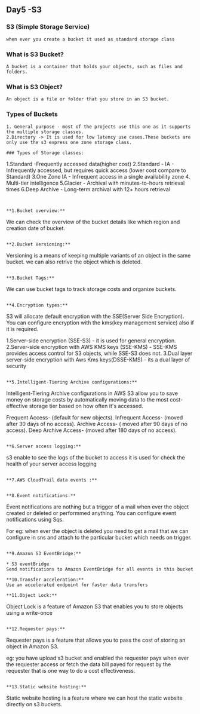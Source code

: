 ## Day5 -S3


### S3 (Simple Storage Service)
```
when ever you create a bucket it used as standard storage class
```
### What is S3 Bucket?
```
A bucket is a container that holds your objects, such as files and folders.
```
### What is S3 Object?
```
An object is a file or folder that you store in an S3 bucket.
```
### Types of Buckets
```
1. General purpose - most of the projects use this one as it supports the multiple storage classes.
2.Directory -> It is used for low latency use cases.These buckets are only use the s3 express one zone storage class. 

### Types of Storage classes:
```
1.Standard -Frequently accessed data(higher cost)
2.Standard - IA - Infrequently accessed, but requires quick access (lower cost compare to Standard)
3.One Zone IA - Infrequent access in a single availability zone
4. Multi-tier intelligence
5.Glacier - Archival with minutes-to-hours retrieval times
6.Deep Archive - Long-term archival with 12+ hours retrieval
```


**1.Bucket overview:**
```
We can check the overview of the bucket details like which region and creation date of bucket.
```

**2.Bucket Versioning:**
```
Versioning is a means of keeping multiple variants of an object in the same bucket. we can also retrive the object which is deleted.
```

**3.Bucket Tags:**
```
We can use bucket tags to track storage costs and organize buckets.
```

**4.Encryption types:**
```
S3 will allocate default encryption with the SSE(Server Side Encryption).
You can configure encryption with the kms(key management service) also if it is required.

1.Server-side encryption (SSE-S3) - it is used for general encryption.
2.Server-side encryption with AWS KMS keys (SSE-KMS) - SSE-KMS provides access control for S3 objects, while SSE-S3 does not. 
3.Dual layer server-side encryption with Aws Kms keys(DSSE-KMS) - its a dual layer of security
```

**5.Intelligent-Tiering Archive configurations:**

```
Intelligent-Tiering Archive configurations in AWS S3 allow you to save money on storage costs by automatically moving data to the most cost-effective storage tier based on how often it's accessed.

Frequent Access- (default for new objects).
Infrequent Access- (moved after 30 days of no access).
Archive Access- ( moved after 90 days of no access).
Deep Archive Access- (moved after 180 days of no access).
```

**6.Server access logging:**
```
s3 enable to see the logs of the bucket to access it is used for check the health of your server access logging
```

**7.AWS CloudTrail data events :**


**8.Event notifications:**
```
Event notifications are nothing but a trigger of a mail when ever the object created or deleted or performmed anything.
You can configure event notifications using Sqs.
  
For eg:
when ever the object is deleted you need to get a mail that we can configure in sns and attach to the particular bucket which needs on trigger.
```

**9.Amazon S3 EventBridge:**

* S3 eventBridge
Send notifications to Amazon EventBridge for all events in this bucket

**10.Transfer acceleration:**
Use an accelerated endpoint for faster data transfers

**11.Object Lock:**
```
Object Lock is a feature of Amazon S3 that enables you to store objects using a write-once
```

**12.Requester pays:**
```
Requester pays is a feature that allows you to pass the cost of storing an object in Amazon S3.

eg:
you have upload s3 bucket and enabled the requester pays when ever the requester access or fetch the data bill payed for request by the requester that is one way to do a cost effectiveness.
```

**13.Static website hosting:**
```
Static website hosting is a feature where we can host the static website directly on s3 buckets.
```



